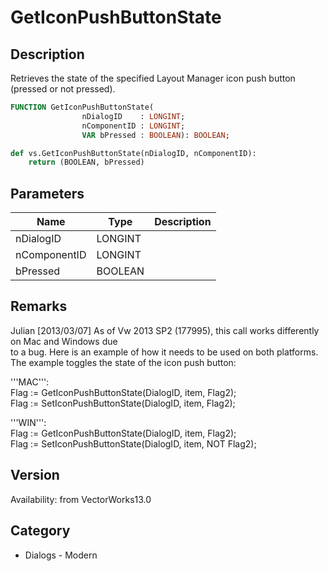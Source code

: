 # GetIconPushButtonState

## Description
Retrieves the state of the specified Layout Manager icon push button (pressed or not pressed).

```pascal
FUNCTION GetIconPushButtonState(
				nDialogID    : LONGINT;
				nComponentID : LONGINT;
				VAR bPressed : BOOLEAN): BOOLEAN;
```

```python
def vs.GetIconPushButtonState(nDialogID, nComponentID):
    return (BOOLEAN, bPressed)
```

## Parameters
|Name|Type|Description|
|---|---|---|
|nDialogID|LONGINT|   |
|nComponentID|LONGINT|   |
|bPressed|BOOLEAN|   |

## Remarks
Julian [2013/03/07]
As of Vw 2013 SP2 (177995), this call works differently on Mac and Windows due<br />
to a bug. Here is an example of how it needs to be used on both platforms.<br />
The example toggles the state of the icon push button:

'''MAC''':<br />
Flag := GetIconPushButtonState(DialogID, item, Flag2);<br />
Flag := SetIconPushButtonState(DialogID, item, Flag2);

'''WIN''':<br />
Flag := GetIconPushButtonState(DialogID, item, Flag2);<br />
Flag := SetIconPushButtonState(DialogID, item, NOT Flag2);

## Version
Availability: from VectorWorks13.0

## Category
* Dialogs - Modern

